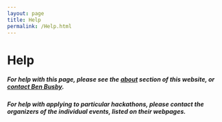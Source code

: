 ```yaml
---
layout: page
title: Help
permalink: /Help.html
---
```


# Help


##### For help with this page, please see the [about](/About.html) section of this website, or [contact Ben Busby](mailto:ben.busby@gmail.com).  

##### For help with applying to particular hackathons, please contact the organizers of the individual events, listed on their webpages.  
